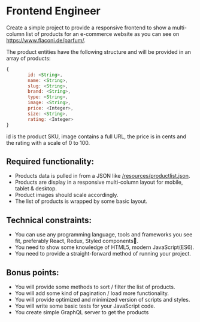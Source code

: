 # Frontend Engineer

Create a simple project to provide a responsive frontend to show a multi-column list of products for an e-commerce website as you can see on https://www.flaconi.de/parfum/.

The product entities have the following structure and will be provided in an array of products:
```javascript
{
        id: <String>,
        name: <String>,
        slug: <String>,
        brand: <String>,
        type: <String>,
        image: <String>,
        price: <Integer>,
        size: <String>,
        rating: <Integer>
}
```

id is the product SKU, image contains a full URL, the price is in cents and the rating with a scale of 0 to 100.

## Required functionality:

* Products data is pulled in from a JSON like [/resources/productlist.json](resources/productlist.json).
* Products are display in a responsive multi-column layout for mobile, tablet & desktop.
* Product images should scale accordingly.
* The list of products is wrapped by some basic layout.

## Technical constraints:

* You can use any programming language, tools and frameworks you see fit, preferably React, Redux, Styled components💅. 
* You need to show some knowledge of HTML5, modern JavaScript(ES6).
* You need to provide a straight-forward method of running your project.

## Bonus points:

* You will provide some methods to sort / filter the list of products.
* You will add some kind of pagination / load more functionality.
* You will provide optimized and minimized version of scripts and styles.
* You will write some basic tests for your JavaScript code.
* You create simple GraphQL server to get the products
